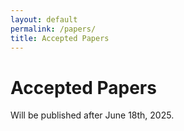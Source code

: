 ```yaml
---
layout: default
permalink: /papers/
title: Accepted Papers
---
```


# Accepted Papers 

Will be published after June 18th, 2025.
<!-- See all accepted papers on [OpenReview](https://openreview.net/group?id=auai.org/UAI/2025/Workshop/TPM). -->

<!-- <ul>
{% assign sortedPapers = site.data.papers | sort: 'title' %}
{% for item in sortedPapers %}
  <li><strong>{{ item.title }}</strong>
  <br/>
  <small><i>{{ item.authors }}</i></small></li>
{% endfor %}
</ul> -->
